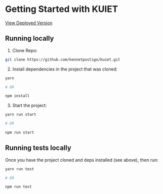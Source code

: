# Getting Started with KUIET

[View Deployed Version](https://kuiet.vercel.app/)

## Running locally

1. Clone Repo:

```bash
git clone https://github.com/kennetpostigo/kuiet.git
```

2. Install dependencies in the project that was cloned:

```bash
yarn

# OR

npm install
```

3. Start the project:

```bash
yarn run start

# OR

npm run start
```

## Running tests locally

Once you have the project cloned and deps installed (see above), then run:

```bash
yarn run test

# OR

npm run test
```
